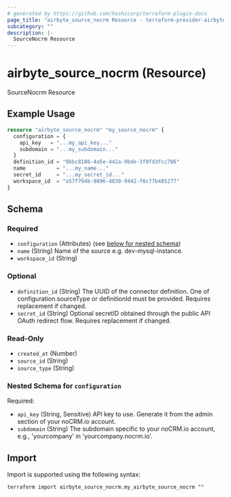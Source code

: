 ```yaml
---
# generated by https://github.com/hashicorp/terraform-plugin-docs
page_title: "airbyte_source_nocrm Resource - terraform-provider-airbyte"
subcategory: ""
description: |-
  SourceNocrm Resource
---
```


# airbyte_source_nocrm (Resource)

SourceNocrm Resource

## Example Usage

```terraform
resource "airbyte_source_nocrm" "my_source_nocrm" {
  configuration = {
    api_key   = "...my_api_key..."
    subdomain = "...my_subdomain..."
  }
  definition_id = "9bbc8186-4a5e-442a-9bde-3f0fd3fcc786"
  name          = "...my_name..."
  secret_id     = "...my_secret_id..."
  workspace_id  = "a57f794b-9896-4830-9442-f0c77b485277"
}
```

<!-- schema generated by tfplugindocs -->
## Schema

### Required

- `configuration` (Attributes) (see [below for nested schema](#nestedatt--configuration))
- `name` (String) Name of the source e.g. dev-mysql-instance.
- `workspace_id` (String)

### Optional

- `definition_id` (String) The UUID of the connector definition. One of configuration.sourceType or definitionId must be provided. Requires replacement if changed.
- `secret_id` (String) Optional secretID obtained through the public API OAuth redirect flow. Requires replacement if changed.

### Read-Only

- `created_at` (Number)
- `source_id` (String)
- `source_type` (String)

<a id="nestedatt--configuration"></a>
### Nested Schema for `configuration`

Required:

- `api_key` (String, Sensitive) API key to use. Generate it from the admin section of your noCRM.io account.
- `subdomain` (String) The subdomain specific to your noCRM.io account, e.g., 'yourcompany' in 'yourcompany.nocrm.io'.

## Import

Import is supported using the following syntax:

```shell
terraform import airbyte_source_nocrm.my_airbyte_source_nocrm ""
```
